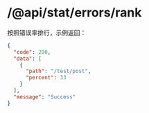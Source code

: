 # /@api/stat/errors/rank

按照错误率排行，示例返回：

```json
{
  "code": 200,
  "data": [
    {
      "path": "/test/post",
      "percent": 33
    }
  ],
  "message": "Success"
}
```



